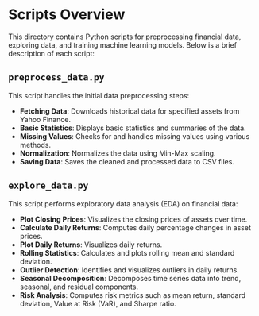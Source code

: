 # Scripts Overview  

This directory contains Python scripts for preprocessing financial data, exploring data, and training machine learning models. Below is a brief description of each script:  

## `preprocess_data.py`  
This script handles the initial data preprocessing steps:  
- **Fetching Data**: Downloads historical data for specified assets from Yahoo Finance.  
- **Basic Statistics**: Displays basic statistics and summaries of the data.  
- **Missing Values**: Checks for and handles missing values using various methods.  
- **Normalization**: Normalizes the data using Min-Max scaling.  
- **Saving Data**: Saves the cleaned and processed data to CSV files.  

## `explore_data.py`  
This script performs exploratory data analysis (EDA) on financial data:  
- **Plot Closing Prices**: Visualizes the closing prices of assets over time.  
- **Calculate Daily Returns**: Computes daily percentage changes in asset prices.  
- **Plot Daily Returns**: Visualizes daily returns.  
- **Rolling Statistics**: Calculates and plots rolling mean and standard deviation.  
- **Outlier Detection**: Identifies and visualizes outliers in daily returns.  
- **Seasonal Decomposition**: Decomposes time series data into trend, seasonal, and residual components.  
- **Risk Analysis**: Computes risk metrics such as mean return, standard deviation, Value at Risk (VaR), and Sharpe ratio.  
